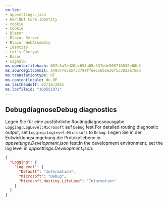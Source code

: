 ```yaml
---
no-loc:
- appsettings.json
- ASP.NET Core Identity
- cookie
- Cookie
- Blazor
- Blazor Server
- Blazor WebAssembly
- Identity
- Let's Encrypt
- Razor
- SignalR
ms.openlocfilehash: 087c5a7dd20bc653a05c337dde905716032e00b3
ms.sourcegitcommit: a49c47d5a573379effee5c6b6e36f5c302aa756b
ms.translationtype: HT
ms.contentlocale: de-DE
ms.lasthandoff: 02/16/2021
ms.locfileid: "100551972"
---
```

## <a name="debug-diagnostics"></a><span data-ttu-id="d7ef0-101">Debugdiagnose</span><span class="sxs-lookup"><span data-stu-id="d7ef0-101">Debug diagnostics</span></span>

<span data-ttu-id="d7ef0-102">Legen Sie für eine ausführliche Routingdiagnoseausgabe `Logging:LogLevel:Microsoft` auf `Debug` fest.</span><span class="sxs-lookup"><span data-stu-id="d7ef0-102">For detailed routing diagnostic output, set `Logging:LogLevel:Microsoft` to `Debug`.</span></span> <span data-ttu-id="d7ef0-103">Legen Sie in der Entwicklungsumgebung die Protokollebene in *appsettings.Development.json* fest:</span><span class="sxs-lookup"><span data-stu-id="d7ef0-103">In the development environment, set the log level in *appsettings.Development.json*:</span></span>

```json
{
  "Logging": {
    "LogLevel": {
      "Default": "Information",
      "Microsoft": "Debug",
      "Microsoft.Hosting.Lifetime": "Information"
    }
  }
}
```
